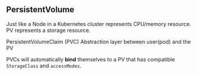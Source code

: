 ## PersistentVolume

Just like a Node in a Kubernetes cluster represents CPU/memory resource. PV represents a storage resource.

PersistentVolumeClaim (PVC)
Abstraction layer between user(pod) and the PV

PVCs will automatically **bind** themselves to a PV that has compatible `StorageClass` and `accessModes`.

